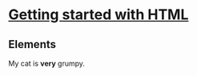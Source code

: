 # [Getting started with HTML](https://developer.mozilla.org/en-US/docs/Learn/HTML/Introduction_to_HTML/Getting_started#anatomy_of_an_html_element)

## Elements

<em> </em>

<p>My cat is <strong>very</strong> grumpy.</p>
